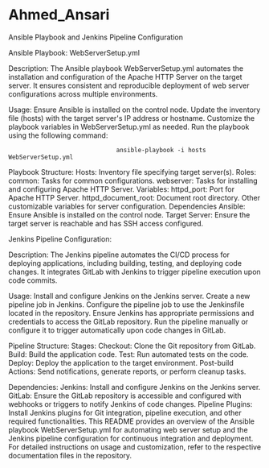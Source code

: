 # Ahmed_Ansari

Ansible Playbook and Jenkins Pipeline Configuration

Ansible Playbook: WebServerSetup.yml

Description:
The Ansible playbook WebServerSetup.yml automates the installation and configuration of the Apache HTTP Server on the target server. It ensures consistent and reproducible deployment of web server configurations across multiple environments.

Usage:
Ensure Ansible is installed on the control node.
Update the inventory file (hosts) with the target server's IP address or hostname.
Customize the playbook variables in WebServerSetup.yml as needed.
Run the playbook using the following command:

                                  ansible-playbook -i hosts WebServerSetup.yml

Playbook Structure:
Hosts: Inventory file specifying target server(s).
Roles:
common: Tasks for common configurations.
webserver: Tasks for installing and configuring Apache HTTP Server.
Variables:
httpd_port: Port for Apache HTTP Server.
httpd_document_root: Document root directory.
Other customizable variables for server configuration.
Dependencies
Ansible: Ensure Ansible is installed on the control node.
Target Server: Ensure the target server is reachable and has SSH access configured.


Jenkins Pipeline Configuration:

Description:
The Jenkins pipeline automates the CI/CD process for deploying applications, including building, testing, and deploying code changes. It integrates GitLab with Jenkins to trigger pipeline execution upon code commits.

Usage:
Install and configure Jenkins on the Jenkins server.
Create a new pipeline job in Jenkins.
Configure the pipeline job to use the Jenkinsfile located in the repository.
Ensure Jenkins has appropriate permissions and credentials to access the GitLab repository.
Run the pipeline manually or configure it to trigger automatically upon code changes in GitLab.

Pipeline Structure:
Stages:
Checkout: Clone the Git repository from GitLab.
Build: Build the application code.
Test: Run automated tests on the code.
Deploy: Deploy the application to the target environment.
Post-build Actions: Send notifications, generate reports, or perform cleanup tasks.

Dependencies:
Jenkins: Install and configure Jenkins on the Jenkins server.
GitLab: Ensure the GitLab repository is accessible and configured with webhooks or triggers to notify Jenkins of code changes.
Pipeline Plugins: Install Jenkins plugins for Git integration, pipeline execution, and other required functionalities.
This README provides an overview of the Ansible playbook WebServerSetup.yml for automating web server setup and the Jenkins pipeline configuration for continuous integration and deployment. For detailed instructions on usage and customization, refer to the respective documentation files in the repository.







